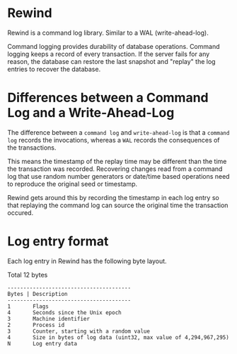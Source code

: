 # Rewind
Rewind is a command log library. Similar to a WAL (write-ahead-log).

Command logging provides durability of database operations. Command logging keeps a record of every transaction. If the server fails for any reason, the database can restore the last snapshot and "replay" the log entries to recover the database.

# Differences between a Command Log and a Write-Ahead-Log
The difference between a `command log` and `write-ahead-log` is that a `command log` records the invocations, whereas a `WAL` records the consequences of the transactions.

This means the timestamp of the replay time may be different than the time the transaction was recorded. Recovering changes read from a command log that use random number generators or date/time based operations need to reproduce the original seed or timestamp. 

Rewind gets around this by recording the timestamp in each log entry so that replaying the command log can source the original time the transaction occured.

# Log entry format
Each log entry in Rewind has the following byte layout.

Total 12 bytes  

```
---------------------------------------
Bytes | Description
---------------------------------------
1       Flags
4       Seconds since the Unix epoch
3       Machine identifier
2       Process id
3       Counter, starting with a random value
4       Size in bytes of log data (uint32, max value of 4,294,967,295)
N       Log entry data
``` 
